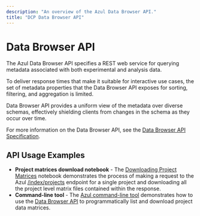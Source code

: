 ```yaml
---
description: "An overview of the Azul Data Browser API."
title: "DCP Data Browser API"
---
```


# Data Browser API

The Azul Data Browser API specifies a REST web service for querying metadata associated with both experimental and analysis data.

To deliver response times that make it suitable for interactive use cases, the set of metadata properties that the Data Browser API exposes for sorting, filtering, and aggregation is limited.

Data Browser API provides a uniform view of the metadata over diverse schemas, effectively shielding clients from changes in the schema as they occur over time.

For more information on the Data Browser API, see the [Data Browser API Specification](https://service.azul.data.humancellatlas.org/).

## API Usage Examples

- **Project matrices download notebook** - The [Downloading Project Matrices](https://github.com/DataBiosphere/azul/blob/develop/docs/download-project-matrices.ipynb) notebook demonstrates the process of making a request to the Azul [/index/projects](https://service.azul.data.humancellatlas.org/#/Index/get_index_projects__project_id_) endpoint for a single project and downloading all the project level matrix files contained within the response.
- **Command-line tool** - The [Azul command-line tool](https://github.com/DataBiosphere/azul/blob/develop/docs/hca_file_downloader.py) demonstrates how to use the [Data Browser API](https://service.azul.data.humancellatlas.org/) to programmatically list and download project data matrices.
